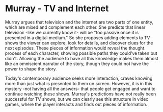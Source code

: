 # Murray - TV and Internet

Murray argues that television and the internet are two parts of one entity, which are mixed and complement each other. She predicts that linear television -like we currently know it- will be "too passive once it is presented in a digital medium." So she proposes adding elements to TV shows the viewer can explore, look for details, and discover clues for the next episodes. These pieces of information would reveal the thought process of each character, showing possible paths they could've taken but didn't. Allowing the audience to have all this knowledge makes them almost like an omniscient narrator of the story, though they could not have the power to shape the story.

Today's contemporary audience seeks more interaction, craves knowing more than just what is presented to them on screen. However, it is in this mystery -not having all the answers- that people get engaged and want to continue watching these shows. Murray's predictions have not really been successful for TV shows, but we can clearly see this structure in video games, where the player interacts and finds out pieces of information. 

